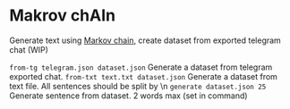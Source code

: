 # Makrov chAIn
Generate text using [Markov chain](https://en.wikipedia.org/wiki/Markov_chain), create dataset from exported telegram chat (WIP)

`from-tg telegram.json dataset.json` Generate a dataset from telegram exported chat.
`from-txt text.txt dataset.json`  Generate a dataset from text file. All sentences should be split by \n
`generate dataset.json 25` Generate sentence from dataset. 2 words max (set in command)
